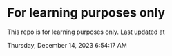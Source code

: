 # For learning purposes only
This repo is for learning purposes only.
Last updated at

Thursday, December 14, 2023 6:54:17 AM

